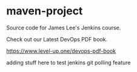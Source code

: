 # maven-project
Source code for James Lee's Jenkins course.

Check out our Latest DevOps PDF book.

https://www.level-up.one/devops-pdf-book

adding stuff here to test jenkins git polling feature
